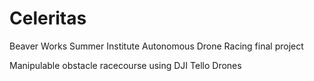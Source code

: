 # Celeritas
Beaver Works Summer Institute Autonomous Drone Racing final project

Manipulable obstacle racecourse using DJI Tello Drones
